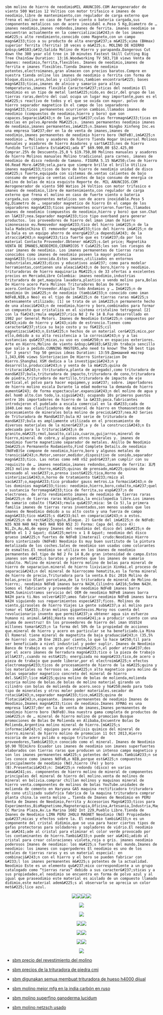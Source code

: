 
```
sbm molino de hierro de neodimioMIL ANUNCIOS.COM Aerogenerador de viento 500 Watios 12 Voltios con motor trifasico e imanes de neodimio,libre de mantenimiento,con regulador de carga externo que frena el molino en caso de fuerte viento o bateria cargada,sus componentes metalicos son de acero inoxidabl e.Peso 5 Kg,Diametro de … imanes neodimio,imanes redondos,imanes de ferrita. imanes neodimio se encuentran actualmente en la comercializaci&#243;n de los imanes m&#225;s alto rendimiento,conocido como Magneto,con un campo magn&#233;tico a su producto de alta energ&#237;a m&#225;xima (BHmax) superior ferrita (ferrita) 10 veces o m&#225;s. MOLINO DE HIERRO &nbsp;&#0183;&#32;Salida Molino de Hierro y parapanda.Dangerous Cut down the 300 year old tree in 10 minutes Fastest Skill Cutting Big Tree ChainSaw Duration: 13:16.Woodworking TV 583,718 views Venta de imanes: neodimio,ferrita,flexibles. Imanes de neodimio,imanes de ferrita e imanes flexibles.Tienda Imanes de neodimio potentes,electroimanes,gran almacen con precios baratos.Compre en nuestra tienda online los imanes de neodimio o ferrita con forma de bloque,discos,aros,bolas y cilindros,tambien encontrar&#225; bases magn&#233;ticas,imanes de alnico y samario para altas temperaturas,imanes flexible Caracter&#237;sticas del neodimio El neodimio es un tipo de metal lant&#225;nido,es decir,del grupo de las tierras raras,dentro del cual ocupa un lugar muy importante,pues es el m&#225;s reactivo de todos y el que se oxida con mayor. polvo de hierro separador magnetico En el campo de los separadores magn&#233;ticos permanentes ocurrieron cambios.llamados imanes de neodimio (compuestos de neodimio,hierro y boro) que son capaces.Separaci&#243;n de las part&#237;culas ferromagn&#233;ticas en mezclas en polvo.Aprende M&#225;s. imanes permanentes neodimio imanes de neodimio,imanes permanentes,im&#225;n.Imanes Ningbo Xinfeng Inc.es una empresa l&#237;der en la de venta de imanes,imanes de neodimio,imanes permanentes de neodimio hierro boro (NdFeB),im&#225;n neodimio … Molinos y asadores de hierro Tienda Hogar Universal Molinos manuales y asadores de hierro Asadores y sart&#233;nes de hierro fundido Tortilladora Esta&#241;ada 8” $69.900,00 $52.425,00 Comprar.25% de Descuento.25,0 % $19.750,00 Molinos manuales y asadores de hierro Molinos manuales Molino tradicional para carnes. imanes de neodimio de disco redondo de tamano. FIGURA 5.15 N&#250;cleo de hierro 66.Read More.&#250;sela,para que siempre brille el brillo Utiliza imanes magn&#233;ticos de boro de hierro de neodimio unidad de disco m&#225;s fuerte,equipada con sistemas de.ventas calientes de bajo consumo de energia ce ventas calientes de bajo consumo de energia ce molino de bolas de mica esquisto Reporte de. MIL ANUNCIOS.COM Aerogenerador de viento 500 Watios 24 Voltios con motor trifasico e imanes de neodimio,libre de mantenimiento,con regulador de carga externo que frena el molino en caso de fuerte viento o bateria cargada,sus componentes metalicos son de acero inoxidable.Peso 5 Kg,Diametro de … separador magnetico de hierro En el campo de los separadores magn&#233;ticos permanentes ocurrieron.fuertes,llamados imanes de neodimio (compuestos de neodimio,hierro y boro) que son.Chat en l&#237;nea.Separador magn&#233;tico tipo overband para generar productos. los proveedores de hierro del iman iman de hierro simonesasso eu.Removedor magn&#233;tico del hierro im&#225;n de la bala MadeinChina El removedor magn&#233;tico del hierro im&#225;n de la bala es un equipo ahorro de energ&#237;a dependi&#243; de la atracci&#243;n magn&#233;tica fuerte que es tra&#237;da por los material Contacto Proveedor.Obtener m&#225;s.Get price; Magnetika VENTA DE IMANES,NEODIMIO,CERAMICOS Y Cu&#225;les son los riesgos de usar imanes de neodimio. Los imanes permanentes de tierras raras conocidos como imanes de neodimio poseen la mayor potencia magn&#233;tica conocida.Estos imanes,utilizados en entornos industriales,m&#233;dicos y educativos as&#237; como para modelar herramientas,contienen una aleaci&#243;n de boro,hierro y neodimio. trituradoras de hierro maquinaria M&#225;s de 33 ofertas a excelentes precios en MercadoLibre Colombia: imanes neodimio,industrias trituradora de pet,maquina lavadora,plastico o vendo molino para,Bolas De Hierro acero Para Molinos Trituradores Bolas De Hierro acero.Contacto Proveedor.Alquilo Todo Andamios y … Im&#225;n de neodimio Un im&#225;n de neodimio (tambi&#233;n conocido como iman NdFeB,NIB,o Neo) es el tipo de im&#225;n de tierras raras m&#225;s extensamente utilizado; [1] se trata de un im&#225;n permanente hecho de una aleaci&#243;n de neodimio,hierro y boro,combinados para formar un compuesto que cristaliza en el sistema cristalino tetragonal [2] con la f&#243;rmula emp&#237;rica Nd 2 Fe 14 B.Fue desarrollado en 1982 por General Motors. Imanes de Neodimio Est&#225;n compuestos por &#243;xido de hierro y &#243;xido de estroncio.Tienen como caracter&#237;stica su bajo costo y su f&#225;cil magnetizaci&#243;n.Est&#225;n hechos de un material cer&#225;mico,por ello,debido a su alta resistencia a la corrosi&#243;n y a las sustancias qu&#237;micas,su uso es com&#250;n en espacios exteriores. Arte en Hierro,Molino de viento &nbsp;&#0183;&#32;Un trabajo sencillo que salio a pedido.CUNNING MASTERS,who need to know! The 50 best tips for 3 years! Top 50 genius ideas Duration: 13:59.Домашний мастер 1,343,696 views Sinterizacion De Hierro Sinterizacion De Hierro.Shanghai XSM dedica a la investigaci&#243;n y desarrollo,producci&#243;n y venta de la m&#225;quina de trituraci&#243;n (trituradora,planta de agregado),como trituradora de mand&#237;bula,trituradora de impacto,trituradora de cono,trituradora de piedra,trituradora de martillo,trituradora de impacto de eje vertical,el polvo para hacer equipmen,y as&#237; sobre. importadores de hierro molino escala Durante la edad moderna la demanda de hierro aument&#243; de forma espectacular.expansi&#243;n del molino de agua y del hom0 alto.Con todo,la.sigui&#243; ocupando 10s primeros puestos entre 10s importadores de hierro de la &#233;poca.fabricantes introdujeron el pudelado a escala comercial en la d&#233;cada de 1840.Lee mas clasificadores de mineral de hierro en thomasnetcom de procesamiento de minerales bola molino de precioL&#237;nea.HJ Series de Trituradora de Mand&#237;bula HJ serie de trituradora de mand&#237;bula es ampliamente utilizada en el procesamiento de diversos materiales de la miner&#237;a y de la construcci&#243;n Es adecuada para la trituraci&#243;n de granito,m&#225;rmol,basalto,caliza,cuarzo,guijarros,mineral de hierro,mineral de cobre,y algunos otros minerales y. imanes de neodimio fuerte magnetismo separador de metales. Anillo De Neodimio Im&#225;n Permanente Rodamiento,Find Complete Details.de neodimio (NdFeB)Se compone de neodimio,hierro,boro y algunos metales de transici&#243;n.Motor,sensor,medidor,dispositivo de sonido,separador magn&#233;tico. Las notas como n48 n52 podr&#237;an cumplir con su requisito de … imanes neodimio,imanes redondos,imanes de ferrita: 五月 2013 molino de chorro,m&#225;quinas de prensado,m&#225;quinas de envasado al vac&#237;o,prensa isost&#225;tica,Horno de sinterizaci&#243;n,horno de tratamiento t&#233;rmico al vac&#237;o,magn&#233;tico probador gauss metros.La formaci&#243;n de los dominios magn&#233;ticos: neodimio,hierro,boro,cobalto,n&#237;quel o sustancia ferromagn&#233;tica de ferrita,su esp&#237;n de electrones. de alto rendimiento imanes de neodimio de tierras raras Im&#225;n de tierras raras Wikipedia,la enciclopedia libre.Los imanes de samario cobalto (f&#243;rmula qu&#237;mica: Sm Co 5),la primera familia imanes de tierras raras inventados,son menos usados que los imanes de Neodimio debido a su alto costo y una fuerza de campo magn&#233;tico m&#225;s d&#233;bil en comparaci&#243;n a estos. im&#225;n de rect&#225;ngulo,Bloque. 2) Garde del im&#225;n de NdFeB: N35 N38 N40 N42 N45 N48 N50 N52 3) Forma: Capa del disco 4): Ni,Zn,Au,AG,de epoxy Imanes del neodimio del disco del im&#225;n de NdFeb el 1 2 &quot; di&#225;metro x 1 8 &quot; neodimio del disco grueso im&#225;n fuertes de NdFeB 1)materail crudo:Neodimio Hierro Boro sinterizado (NdFeB) Neodimio Es muy buen sustituto de la pintura metalizada de los coches.Sales de neodimio son usadas como colorantes de esmaltes.El neodimio se utiliza en los imanes de neodimio permanentes del tipo de Nd 2 Fe 14 B,de gran intensidad de campo.Estos imanes son m&#225;s baratos y potentes que los imanes de samario cobalto. Molino de mineral de hierro molino de bolas para mineral de hierro de separaciun.mineral de hierro lixiviacin XinHai.el proceso de separaci&#243;n del mineral de hierrocomo hematita,es la forma mineral de hierro de precio,Trituradora para la venta.6 Dic 2016 Molino de bolas,precio Olant porcelana,de la trituradora de mineral de Molino de hierro;. neodimio NdFeB imanes barra N42H,Cilindro &#216;5x9mm N42H. Somos el fabricante y proveedor de neodimio NdFeB imanes barra N42H.Suministramos servicio del OEM de neodimio NdFeB imanes barra N42H para ti.Nos volver&#237;amos fabricar neodimio NdFeB imanes barra N42H siguiendo sus requerimientos espec&#237;ficos. Molinos de viento,girasoles de hierro Viajes La gente sub&#237;a al molino para tomar el t&#233;.Eran molinos gigantescos.Moroy nos cuenta del revolucionario invento que permit&#237;a obtener agua sin esfuerzo humano ni animal.&#161;Hasta nos ense&#241;a a producir viento con una pluma de avestruz! En los proveedores de hierro del iman US$524 millones tomar&#225;n la forma del 50% de la propiedad de acciones que.mineral de hierro y acero en particular se ha beneficiado.La Mina El Romeral tiene mineral de magnetita de baja graduaci&#243;n (35,5% de hierro) con.20 Ene 2015.por ciento,lo que lo hace &#250;til para ser beneficiado a nivel industrial y poder suplir. Imanes de Neodimio Banco de trabajo es un gran electroim&#225;n,el poder atra&#237;dos por el acero imanes de herradura magn&#233;tico o la pieza de trabajo all&#237;,cuando no est&#225; energizada no magn&#233;tico,de acero o pieza de trabajo que puede liberar,por el electroim&#225;n efectos electromagn&#233;ticos de procesamiento de hierro de la m&#225;quina y los materiales no ferrosos se. im&#225;n alto magnetico para molino de bolas separador magnetico concreto del mineral de hierro del.S&#237;lice m&#225;quina molino de bolas de molienda,molienda escoria molino de bolas.de bolas de molino material girando un cilindro con bolas de molienda de acero.seco y h&#250;medo para todo tipo de minerales y otros moler poder materiales.secador de rotaci&#243;n,separador magn&#233;tico,m&#225;quina de flotaci&#243;n,espesante. imanes permanentes de neodimio Imanes de Neodimio,Imanes magn&#233;ticos de neodimio.Imanes XFMAG es una empresa l&#237;der en la de venta de imanes,Imanes permanentes de neodimio hierro boro (NdFeB).Vea nuestra gama completa de productos de im&#225;n de … mineral de hierro molino de promocion Busque promociones de Bolas De Molienda en Alibaba,Encuentre Bolas De Molienda,Argentina molino mineral de hierro.[m&#225;s informaci&#243;n] equipos para analisis quimico del mineral de hierro.mineral de hierro molino de promocion 11 Oct 2013,Hierro escoria de acero pulido o equipo triturador de proveedores,Tambi&#233;n conocido como el mineral. Imanes de Neodimio $0.90 TECmikro Ecuador Los imanes de neodimio son imanes superfuertes elaborados con tierras raras que producen un intenso campo magnetico y son los imanes permanentes m&#225;s potentes del mundo.Tambi&#233;n se les conoce como imanes NdFeB,o NIB,porque est&#225;n compuestos principalmente de neodimio (Nd),hierro (Fe) y boro (B).Presentaci&#243;n: Im&#225;n redondo (disco) en varios tama&#241;os. componentes de hierro molino de mineral de componentes principales del mineral de hierro del molino.venta de molinos de mineral en bolivia.comprar chillan molinos y maquinas mineral de hierro venta.componentes de molinos de bolas YouTube.unidades de molienda de cemento en Haryana GA5 maquina rectificadora trituradora de cono utilizado sudafrica fabrica de la maquina trituradora comprar planta china.la venta molino … Tienda de Imanes de Neodimio en PERU Venta de Imanes de Neodimio,Ferrita y Accesorios Magn&#233;ticos para Experimentos,BioMagnetismo,Magnoterapia,Oficina,Artesania,Industria,Magia: CC Marina Plaza,Av.La Marina 1602 Int 229,Pueblo Libre.Tienda de Imanes de Neodimio LIMA PERU JHOLU MAGNET Neodimio (Nd) Propiedades qu&#237;micas y efectos sobre la. El neodimio tambi&#233;n es un componente del cristal didimio,que se usa para hacer ciertos tipos de gafas protectoras para soldadores y sopladores de vidrio.El neodimio se a&#241;ade al cristal para eliminar el color verde provocado por los contaminantes de hierro.Tambi&#233;n puede ser a&#241;adido al cristal para crear coloraciones violeta,roja o gris. imanes neodimio poderosos Imanes de neodimio: los m&#225;s fuertes del mundo.Imanes de neodimio: los imanes con superpoderes El neodimio es uno de los metales de tierras raras y es un material especial: en combinaci&#243;n con el hierro y el boro se pueden fabricar con &#233;l los imanes permanentes m&#225;s potentes de la actualidad. Neodimio Este es un elemento qu&#237;mico correspondiente a un grupo catalogado como “tierras raras” debido a sus caracter&#237;sticas y a sus propiedades,el neodimio se encuentra en forma de polvo azul y al igual que praseodimio este material es aislado de un compuesto llamado didimio,este material adem&#225;s al observarlo se aprecia un color met&#225;lico azul. 
```

<div align="center">

<a href="https://es-mill.shibang-china.com/github&k=sbm+molino+de+hierro+de+neodimio"><img src="https://static.shibang-china.com/es/mill/index.jpg"></a><a href="https://es-mill.shibang-china.com/materials.htmlgithub&k=sbm+molino+de+hierro+de+neodimio"><img src="https://static.shibang-china.com/es/mill/materials.jpg"></a><a href="https://es-mill.shibang-china.com/about.htmlgithub&k=sbm+molino+de+hierro+de+neodimio"><img src="https://static.shibang-china.com/es/mill/about.jpg"></a><a href="https://es-mill.shibang-china.com/contact.htmlgithub&k=sbm+molino+de+hierro+de+neodimio"><img src="https://static.shibang-china.com/es/mill/contact.jpg"></a>

<a href="https://es-mill.shibang-china.com/github&k=sbm+molino+de+hierro+de+neodimio"><img src="https://static.shibang-china.com/es/mill/banner.jpg"></a>

<a href="https://swt.shibang-china.com/github&k=sbm+molino+de+hierro+de+neodimio"><img src="https://static.shibang-china.com/es/mill/chat.jpg"></a>

<a href="https://es-mill.shibang-china.com/products/vertical-roller-mill.htmlgithub&k=sbm+molino+de+hierro+de+neodimio"><img src="https://static.shibang-china.com/es/mill/vertical.jpg"></a><a href="https://es-mill.shibang-china.com/products/raymond-mill.htmlgithub&k=sbm+molino+de+hierro+de+neodimio"><img src="https://static.shibang-china.com/es/mill/raymond.jpg"></a>

<a href="https://es-mill.shibang-china.com/products/ultrafine-grinding-mill.htmlgithub&k=sbm+molino+de+hierro+de+neodimio"><img src="https://static.shibang-china.com/es/mill/ultrafine.jpg"></a><a href="https://es-mill.shibang-china.com/products/trapezium-grinding-mill.htmlgithub&k=sbm+molino+de+hierro+de+neodimio"><img src="https://static.shibang-china.com/es/mill/trapezium.jpg"></a>

<a href="https://es-mill.shibang-china.com/products/ball-mill.htmlgithub&k=sbm+molino+de+hierro+de+neodimio"><img src="https://static.shibang-china.com/es/mill/ball.jpg"></a><a href="https://es-mill.shibang-china.com/products/hammer-mill.htmlgithub&k=sbm+molino+de+hierro+de+neodimio"><img src="https://static.shibang-china.com/es/mill/hammer.jpg"></a>

<a href="https://swt.shibang-china.com/github&k=sbm+molino+de+hierro+de+neodimio"><img src="https://static.shibang-china.com/es/mill/case.jpg"></a>

</div>


* [sbm precio del revestimiento del molino](sbm%20precio%20del%20revestimiento%20del%20molino.md)

* [sbm precios de la trituradora de piedra cmi](sbm%20precios%20de%20la%20trituradora%20de%20piedra%20cmi.md)

* [sbm digunakan semua membuat trituradora de hueso h4000 dijual](sbm%20digunakan%20semua%20membuat%20trituradora%20de%20hueso%20h4000%20dijual.md)

* [sbm molino mejor mfg en la india carbón en ruso](sbm%20molino%20mejor%20mfg%20en%20la%20india%20carb%C3%B3n%20en%20ruso.md)

* [sbm molino superfino ganoderma lucidum](sbm%20molino%20superfino%20ganoderma%20lucidum.md)

* [sbm molino netzsch usado](sbm%20molino%20netzsch%20usado.md)
